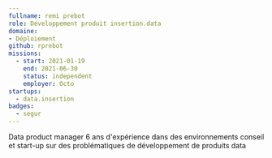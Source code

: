 ```yaml
---
fullname: remi prebot
role: Développement produit insertion.data
domaine: 
- Déploiement
github: rprebot
missions:
  - start: 2021-01-19
    end: 2021-06-30
    status: independent
    employer: Octo
startups:
  - data.insertion
badges:
  - segur
---
```


Data product manager 
6 ans d'expérience dans des environnements conseil et start-up sur des problématiques de développement de produits data 
